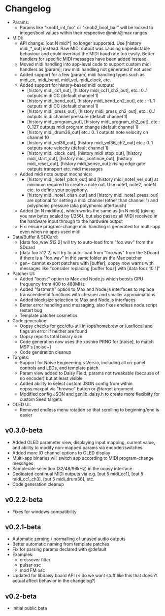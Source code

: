 # Changelog

- Params:
  - Params like "knob1_int_foo" or "knob2_bool_bar" will be locked to integer/bool values within their respective @min/@max ranges
- MIDI:
  - API change: [out N midi*] no longer supported. Use [history midi_*_out] instead. Raw MIDI output was causing unpredictable behaviour and could overload the MIDI baud rate too easily. Better handlers for specific MIDI messages have been added instead.
  - Moved midi handling into app-level code to support custom midi handlers as [param]; raw midi handling not generated if not used
  - Added support for a few [param] midi handling types such as midi_cc, midi_bend, midi_vel, midi_clock, etc. 
  - Added support for history-based midi outputs:
    - [history midi_cc1_out], [history midi_cc11_ch2_out], etc.: 0..1 outputs midi CC (default channel 1)
    - [history midi_bend_out], [history midi_bend_ch2_out], etc.: -1..1 outputs midi CC (default channel 1)
    - [history midi_press_out], [history midi_press_ch2_out], etc.: 0..1 outputs midi channel pressure (default channel 1)
    - [history midi_program_out], [history midi_program_ch2_out], etc.: 0..127 outputs midi program change (default channel 1)
    - [history midi_drum36_out] etc.: 0..1 outputs note velocity on channel 10
    - [history midi_vel36_out], [history midi_vel36_ch2_out] etc.: 0..1 outputs note velocity (default channel 1)
    - [history midi_clock_out], [history midi_stop_out], [history midi_start_out], [history midi_continue_out], [history midi_reset_out], [history midi_sense_out]: rising edge gate outputs transport etc. midi messages
  - Added midi note output mechanics:
    - [history midi_note1_pitch_out] and [history midi_note1_vel_out] at minimum required to create a note out. Use note1, note2, noteN etc. to define your polyphony.
    - [history midi_note1_chan_out] and [history midi_note1_press_out] are optional for setting a midi channel (other than channel 1) and polyphonic pressure (aka polyphonic aftertouch)
  - Added [in N midithru], which works the same as [in N midi] (giving you raw bytes scaled by 1/256), but also passes all MIDI received in the hardware input through to the hardware output
  - Fix: ensure program-change midi handling is generated for multi-app even when no apps used midi
- Data/Buffer & SDCard:
  - [data foo_wav 512 2] will try to auto-load from "foo.wav" from the SDcard
  - [data foo 512 2] will try to auto-load from "foo.wav" from the SDcard if there is a "foo.wav" in the same folder as the Max patcher
  - gen~ cannot export patchers with [buffer]; oopsy now warns with messages like "consider replacing [buffer fooz] with [data fooz 10 1]"
- Patcher UI:
  - Added "boost" option to Max and Node.js which boosts CPU frequency from 400 to 480MHz
  - Added "fastmath" option to Max and Node.js interfaces to replace transcendental functions with cheaper and smaller approximations
  - Added blocksize selection to Max and Node.js interfaces
  - Better error handling and messaging, also fixes endless node.script restart bug
  - Template patcher cosmetics
- Code generation:
  - Oopsy checks for gcc/dfu-util in /opt/homebrew or /usr/local and flags an error if neither are found
  - Oopsy reports total binary size
  - Code generation now uses the xoshiro PRNG for [noise], to match MSP's [noise~]
  - Code generation cleanup
- Targets:
  - Support for Noise Engineering's Versio, including all on-panel controls and LEDs, and template patch. 
  - Param view added to Daisy Field; params not tweakable (because of no encoder) but at least visible
  - Added ability to select custom JSON config from within oopsy.maxpat via "browse" button or @target argument
  - Modified config JSON and genlib_daisy.h to create more flexibiity for custom Seed targets
- OLED UI:
  - Removed endless menu rotation so that scrolling to beginning/end is easier

## v0.3.0-beta

- Added OLED parameter view, displaying input mapping, current value, and ability to modify non-mapped params via encoder/switches
- Added more IO channel options to OLED display
- Multi-app binaries will switch app according to MIDI program-change messages
- Samplerate selection (32/48/96kHz) in the oopsy interface
- Dedicated continual MIDI outputs via e.g. [out 5 midi_cc1], [out 5 midi_cc1_ch3], [out 5 midi_drum36], etc.
- Code generation cleanup
## v0.2.2-beta

- Fixes for windows compatibility

## v0.2.1-beta

- Automatic zeroing / normalling of unused audio outputs
- Better automatic naming from template patches
- Fix for parsing params declared with @default
- Examples:
  - crossover filter
  - pulsar osc
  - mod FM osc
- Updated for libdaisy board API (< do we want stuff like this that doesn't actual affect behavior in the changelog?)

## v0.2-beta

- Initial public beta



